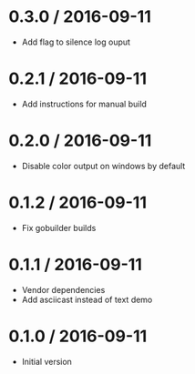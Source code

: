 # 0.3.0 / 2016-09-11

  * Add flag to silence log ouput

# 0.2.1 / 2016-09-11

  * Add instructions for manual build

# 0.2.0 / 2016-09-11

  * Disable color output on windows by default

# 0.1.2 / 2016-09-11

  * Fix gobuilder builds

# 0.1.1 / 2016-09-11

  * Vendor dependencies
  * Add asciicast instead of text demo

# 0.1.0 / 2016-09-11

  * Initial version